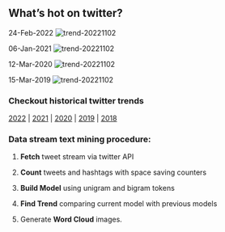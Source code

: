 ## What’s hot on twitter?

24-Feb-2022
![trend-20221102][20221102]

[20221102]: /word-cloud/trend-2022/trend-202202/trend-20221102.png "trend-20221102"

06-Jan-2021
![trend-20221102][20221102]

[20221102]: /word-cloud/trend-2021/trend-202101/trend-20221102.png "trend-20221102"

12-Mar-2020
![trend-20221102][20221102]

[20221102]: /word-cloud/trend-2020/trend-202003/trend-20221102.png "trend-20221102"

15-Mar-2019
![trend-20221102][20221102]

[20221102]: /word-cloud/trend-2019/trend-201903/trend-20221102.png "trend-20221102"

### Checkout historical twitter trends

[2022](/word-cloud/trend-2022) |
[2021](/word-cloud/trend-2021) |
[2020](/word-cloud/trend-2020) |
[2019](/word-cloud/trend-2019) |
[2018](/word-cloud/trend-2018)

### Data stream text mining procedure:

1. **Fetch** tweet stream via twitter API

2. **Count** tweets and hashtags with space saving counters

3. **Build Model** using unigram and bigram tokens

4. **Find Trend** comparing current model with previous models

5. Generate **Word Cloud** images.

